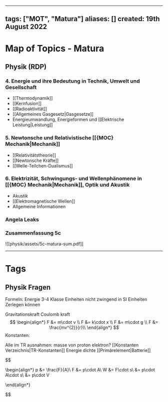 
---
tags: ["MOT", "Matura"]
aliases: []
created: 19th August 2022
---
# Map of Topics - Matura

## Physik (RDP)
### 4. Energie und ihre Bedeutung in Technik, Umwelt und Gesellschaft
- [[Thermodynamik]]
- [[Kernfusion]]
- [[Radioaktivität]]
- [[Allgemeines Gasgesetz|Gasgesetze]]
- Energieumwandlung, Energieformen und [[Elektrische Leistung|Leistung]]

### 5. Newtonsche und Relativistische [[{MOC} Mechanik|Mechanik]]
- [[Relativitätstheorie]]
- [[Newtonsche Kräfte]]
- [[Welle-Teilchen-Dualismus]]

### 6. Elektrizität, Schwingungs- und Wellenphänomene in [[{MOC} Mechanik|Mechanik]], Optik und Akustik
- Akustik
- [[Elektromagnetische Wellen]]
- Allgemeine Informationen

### Angela Leaks
### Zusammenfassung 5c
![[physik/assets/5c-matura-sum.pdf]]


---

# Tags
## Physik Fragen
Formeln:
Energie 3-4 Klasse
Einheiten nicht zwingend in SI Einheiten Zerlegen können

Gravitationskraft
Coulomb kraft
$$
\begin{align*}
F &= m\cdot v \\
F &= k\cdot x \\
F &= m\cdot g \\
F &= \frac{mv^{2}}{r}\\
\end{align*}
$$
Konstanten:

Alle im TR
ausnahmen:
masse von proton elektron?
[[Konstanten Verzeichnis|TR-Konstanten]]
Energie dichte [[Primärelement|Batterie]]

$$

\begin{align*}
p &= \frac{F}{A}\\
F &= p\cdot A\\
W &= F\cdot s\\
&= p\cdot A\cdot s\\
&= p\cdot V

\end{align*}


$$